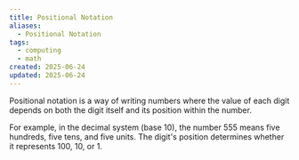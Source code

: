 ```yaml
---
title: Positional Notation
aliases:
  - Positional Notation
tags:
  - computing
  - math
created: 2025-06-24
updated: 2025-06-24
---
```


Positional notation is a way of writing numbers where the value of each digit depends on both the digit itself and its position within the number.

For example, in the decimal system (base 10), the number 555 means five hundreds, five tens, and five units. The digit's position determines whether it represents 100, 10, or 1.